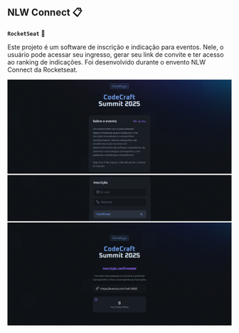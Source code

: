 ## NLW Connect 📋
**`RocketSeat`** 🚀

Este projeto é um software de inscrição e indicação para eventos. Nele, o usuário pode acessar seu ingresso, gerar seu link de convite e ter acesso ao ranking de indicações. Foi desenvolvido durante o envento NLW Connect da Rocketseat.

<img width=620px alt="app" src="./img/eventotela1.png">                                      <img width=620px alt="app" src="./img/eventotela2.png">          <img width=620px alt="app" src="./img/inscricaotela1.png">
